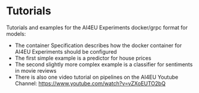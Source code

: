 # Tutorials
Tutorials and examples for the AI4EU Experiments docker/grpc format for models:
* The container Specification describes how the docker container for AI4EU Experiments should be configured
* The first simple example is a predictor for house prices
* The second slightly more complex example is a classifier for sentiments in movie reviews
* There is also one video tutorial on pipelines on the AI4EU Youtube Channel: https://www.youtube.com/watch?v=vZXoEUTO2bQ 
